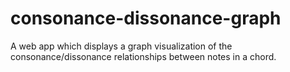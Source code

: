 # consonance-dissonance-graph
A web app which displays a graph visualization of the consonance/dissonance relationships between notes in a chord.
